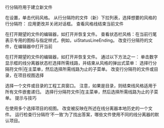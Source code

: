 行分隔符用于建立新文件

在设置，单击代码风格。
从行分隔符的文件（新）下拉列表，选择想要的风格的行分隔符：
应用更改并关闭对话框。
查看风格线结束当前文件

在打开期望的文件的编辑器，如打开并恢复文件。
查看状态栏风格：在当前行尾表示专用的图标与指定样式，例如，uiStatusLineEnding。
改变行分隔符的文件，在编辑器中打开当前

在打开期望的文件的编辑器，如打开并恢复文件。
通过以下方法之一：
单击数字显示框的线分离器状态栏选择所需线路，并结束从风格的弹出式菜单：
选择行分隔符文件|在主菜单，然后选择所需线路为止的子菜单。
改变行分隔符的文件或目录，在项目视图选择

选择一个文件或目录的工程工具窗口。
注意，如果是目录，则结束线风格适用于所有文件嵌套递归。
选择行分隔符文件|在主菜单，然后选择所需线路为止的子菜单。
提示与技巧

在使用多个选择项目的视图。
改变被反映在所述在线分离器本地历史的一个文件。
运行检查行分隔符‘不一致’为了找出答案，哪些文件使用不同的线分离器的默认项目。